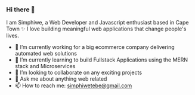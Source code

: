 ### Hi there 👋


I am Simphiwe, a Web Developer and Javascript enthusiast based in Cape Town ✨
I love building meaningful web applications that change people's lives.

- 🔭 I’m currently working for a big ecommerce company delivering automated web solutions
- 🌱 I’m currently learning to build Fullstack Applications using the MERN stack and Microservices 
- 👯 I’m looking to collaborate on any exciting projects
- 💬 Ask me about anything web related
- 📫 How to reach me: simphiwetebe@gmail.com

